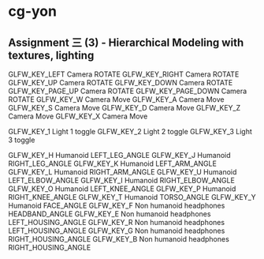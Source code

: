 # cg-yon
## Assignment 三 (3) - Hierarchical Modeling with textures, lighting

GLFW_KEY_LEFT 			Camera ROTATE
GLFW_KEY_RIGHT 			Camera ROTATE
GLFW_KEY_UP 			Camera ROTATE
GLFW_KEY_DOWN 			Camera ROTATE
GLFW_KEY_PAGE_UP 		Camera ROTATE
GLFW_KEY_PAGE_DOWN 		Camera ROTATE
GLFW_KEY_W 				Camera Move
GLFW_KEY_A 				Camera Move
GLFW_KEY_S 				Camera Move
GLFW_KEY_D 				Camera Move
GLFW_KEY_Z 				Camera Move
GLFW_KEY_X 				Camera Move

GLFW_KEY_1 Light 1 toggle
GLFW_KEY_2 Light 2 toggle
GLFW_KEY_3 Light 3 toggle

GLFW_KEY_H Humanoid LEFT_LEG_ANGLE
GLFW_KEY_J Humanoid RIGHT_LEG_ANGLE
GLFW_KEY_K Humanoid LEFT_ARM_ANGLE
GLFW_KEY_L Humanoid RIGHT_ARM_ANGLE
GLFW_KEY_U Humanoid LEFT_ELBOW_ANGLE
GLFW_KEY_I Humanoid RIGHT_ELBOW_ANGLE
GLFW_KEY_O Humanoid LEFT_KNEE_ANGLE
GLFW_KEY_P Humanoid RIGHT_KNEE_ANGLE
GLFW_KEY_T Humanoid TORSO_ANGLE
GLFW_KEY_Y Humanoid FACE_ANGLE
GLFW_KEY_F Non humanoid headphones HEADBAND_ANGLE
GLFW_KEY_E Non humanoid headphones LEFT_HOUSING_ANGLE
GLFW_KEY_R Non humanoid headphones LEFT_HOUSING_ANGLE
GLFW_KEY_G Non humanoid headphones RIGHT_HOUSING_ANGLE
GLFW_KEY_B Non humanoid headphones RIGHT_HOUSING_ANGLE

